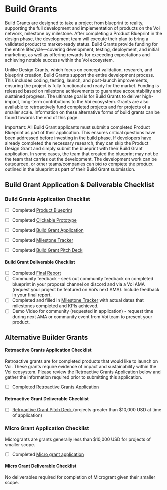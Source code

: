 # Build Grants

Build Grants are designed to take a project from blueprint to reality, supporting the full development and implementation of products on the Voi network, milestone by milestone. After completing a Product Blueprint in the design phase, the development team will execute their plan to bring a validated product to market-ready status. Build Grants provide funding for the entire lifecycle—covering development, testing, deployment, and initial marketing, as well as offering rewards for exceeding expectations and achieving notable success within the Voi ecosystem.

Unlike Design Grants, which focus on concept validation, research, and blueprint creation, Build Grants support the entire development process. This includes coding, testing, launch, and post-launch improvements, ensuring the project is fully functional and ready for the market. Funding is released based on milestone achievements to guarantee accountability and sustained progress. The ultimate goal is for Build Grants to deliver high-impact, long-term contributions to the Voi ecosystem. Grants are also available to retroactively fund completed projects and for projects of a smaller scale. Information on these alternative forms of build grants can be found towards the end of this page. 

Important: All Build Grant applicants must submit a completed Product Blueprint as part of their application. This ensures critical questions have been addressed before investing in the build phase. If developers have already completed the necessary research, they can skip the Product Design Grant and simply submit the blueprint with their Build Grant application. In some cases, the team that created the blueprint may not be the team that carries out the development. The development work can be outsourced, or other teams/companies can bid to complete the product outlined in the blueprint as part of their Build Grant submission.

## Build Grant Application & Deliverable Checklist

### Build Grants Application Checklist
- [ ] Completed [Product Blueprint](https://docs.google.com/document/d/1Pp6xY1-KCkx3YNd46Z0r40CNFgiwqfw1JwgZMqw1TR0/edit#heading=h.wekkd06scytq) 
- [ ] Completed [Clickable Prototype](https://docs.google.com/document/d/18ftZqI99U5bsTeY3EZNqgsPkS0EKrHHDmx9oIWKDM0w/edit) 
- [ ] Completed [Build Grant Application](https://forms.gle/5CPZ4WG1RyNYCPcPA)
- [ ] Completed [Milestone Tracker](https://docs.google.com/document/d/17QS_FfhjEttHnXu2d3DWKk4qoD6irAv0F3sVF17Y6wQ/edit#heading=h.alfnp343pc9r) 
- [ ] Completed [Build Grant Pitch Deck ](https://docs.google.com/presentation/d/1wNA5HeAgpwwFEEXvdnd4Jc6LEiYw4k83HByFZH799jI/edit?usp=sharing)


#### Build Grant Deliverable Checklist
- [ ] Completed [Final Report](https://forms.gle/aUN2wajX8qWEqV8n8)
- [ ] Community feedback - seek out community feedback on completed blueprint in your proposal channel on discord and via a Voi AMA (request your project be featured on Voi’s next AMA). Include feedback in your final report.
- [ ] Completed and filled in [Milestone Tracker](https://docs.google.com/document/d/17QS_FfhjEttHnXu2d3DWKk4qoD6irAv0F3sVF17Y6wQ/edit#heading=h.alfnp343pc9r) with actual dates that milestones completed and KPIs achieved. 
- [ ] Demo Video for community (requested in application) - request time during next AMA or community event from Voi team to present your product.

## Alternative Builder Grants

#### Retroactive Grants Application Checklist

Retroactive grants are for completed products that would like to launch on Voi. These grants require evidence of impact and sustainability within the Voi ecosystem. Please review the Retroactive Grants Application below and gather the information required prior to submitting this application. 

- [ ] Completed [Retroactive Grants Application](https://forms.gle/NpABWMkW4Erhv8Ka7)

#### Retroactive Grant Deliverable Checklist

- [ ] [Retroactive Grant Pitch Deck ](https://docs.google.com/presentation/d/1hpxkDJX6xYj9Q8_5BEUtkpksERTCsJAnOQknEiISURQ/edit?usp=sharing)(projects greater than $10,000 USD at time of application)

### Micro Grant Application Checklist

Microgrants are grants generally less than $10,000 USD for projects of smaller scope.

- [ ] Completed [Micro grant application](https://forms.gle/K5y8JfZT1Y4hdqVF8)

#### Micro Grant Deliverable Checklist

No deliverables required for completion of Microgrant given their smaller scope.
